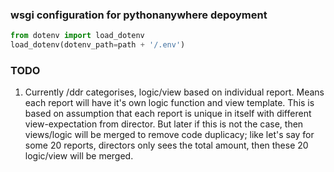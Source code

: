 ### wsgi configuration for pythonanywhere depoyment

```python
from dotenv import load_dotenv
load_dotenv(dotenv_path=path + '/.env')
```


### TODO
1. Currently /ddr categorises, logic/view based on individual report. Means each report will have it's own logic function and view template. This is based on assumption that each report is unique in itself with different view-expectation from director. But later if this is not the case, then views/logic will be merged to remove code duplicacy; like let's say for some 20 reports, directors only sees the total amount, then these 20 logic/view will be merged. 